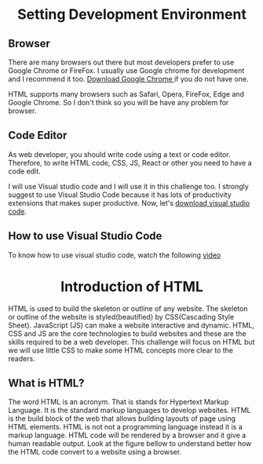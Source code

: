 <div align="center">
<h1>Setting Development Environment</h1>
</div>

<h2>Browser</h2>

There are many browsers out there but most developers prefer to use Google Chrome or FireFox. I usually use Google chrome for development and I recommend it too. <a href="https://www.google.com/aclk?sa=L&ai=DChsSEwid-qOt7caQAxWDU38AHT74KZsYACICCAEQARoCb2E&co=1&gclid=EAIaIQobChMInfqjre3GkAMVg1N_AB0--SsnH8EzLaU85Of6v5vdZhfwHc2qzEqenBE7EBwibV1JKUQENe0ifVJLUKoub5e0HsKrt98e1viJNEAUTM8cZ1gQ95aJzBSHEHKU8iv0vby0M0zeZOgy-Brvj2w-UWdpunvrMj77EbAmbHZuvrU81SrEGwPuYzMh5dBmIKQN7XgqM5g63Gmf2HRNCmoEgTXhJtGO2dGou3d&cce=1&sig=AOD64_1jmEVdKRpamXAvGKVCTmM722-qaQ&q&adurl&ved=2ahUKEwjmh5-t7caQAxV44ckDHbkNDLYQ0Qx6BAgWEAE" title="Google site" target="_blank"> Download Google Chrome </a> if you do not have one.

HTML supports many browsers such as Safari, Opera, FireFox, Edge and Google Chrome. So I don't think so you will be have any problem for browser.

## Code Editor

As web developer, you should write code using a text or code editor. Therefore, to write HTML code, CSS, JS, React or other you need to have a code edit.

I will use Visual studio code and I will use it in this challenge too. I strongly suggest to use Visual Studio Code because it has lots of productivity extensions that makes super productive. Now, let's [download visual studio code](https://code.visualstudio.com/download).

## How to use Visual Studio Code

To know how to use visual studio code, watch the following [video](https://youtu.be/cu_ykIfBprI?si=_2-PMfP3MGc6OUKs)

<div align="center"> 
<h1>Introduction of HTML</h1>
</div>

HTML is used to build the skeleton or outline of any website. The skeleton or outline of the website is styled(beautified) by CSS(Cascading Style Sheet). JavaScript (JS) can make a website interactive and dynamic. HTML, CSS and JS are the core technologies to build websites and these are the skills required to be a web developer. This challenge will focus on HTML but we will use little CSS to make some HTML concepts more clear to the readers.

## What is HTML?

The word HTML is an acronym. That is stands for Hypertext Markup Language. It is the standard markup languages to develop websites. HTML is the build block of the web that allows building layouts of page using HTML elements. HTML is not not a programming language instead it is a markup language.
HTML code will be rendered by a browser and it give a human readable output. Look at the figure bellow to understand better how the HTML code convert to a website using a browser.
